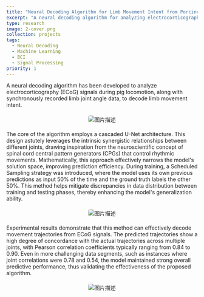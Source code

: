 ```yaml
---
title: "Neural Decoding Algorithm for Limb Movement Intent from Porcine ECoG Signals"
excerpt: "A neural decoding algorithm for analyzing electrocorticography (ECoG) signals during pig locomotion to decode limb movement intent"
type: research
image: 2-cover.png
collection: projects
tags:
  - Neural Decoding
  - Machine Learning
  - BCI
  - Signal Processing
priority: 1
---
```


A neural decoding algorithm has been developed to analyze electrocorticography (ECoG) signals during pig locomotion, along with synchronously recorded limb joint angle data, to decode limb movement intent.

<div class="center-image">
  <img src="../../images/projects/research/2-cover.png" alt="图片描述">
</div>

<style>
.center-image {
  text-align: center;
  margin: 20px 0;
}

.center-image img {
  max-width: 100%;
  height: auto;
  border-radius: 4px;
}
</style>

The core of the algorithm employs a cascaded U-Net architecture. This design astutely leverages the intrinsic synergistic relationships between different joints, drawing inspiration from the neuroscientific concept of spinal cord central pattern generators (CPGs) that control rhythmic movements. Mathematically, this approach effectively narrows the model's solution space, improving prediction efficiency. During training, a Scheduled Sampling strategy was introduced, where the model uses its own previous predictions as input 50% of the time and the ground truth labels the other 50%. This method helps mitigate discrepancies in data distribution between training and testing phases, thereby enhancing the model's generalization ability. 

<div class="center-image">
  <img src="../../images/projects/research/unet.png" alt="图片描述">
</div>

<style>
.center-image {
  text-align: center;
  margin: 20px 0;
}

.center-image img {
  max-width: 100%;
  height: auto;
  border-radius: 4px;
}
</style>

Experimental results demonstrate that this method can effectively decode movement trajectories from ECoG signals. The predicted trajectories show a high degree of concordance with the actual trajectories across multiple joints, with Pearson correlation coefficients typically ranging from 0.84 to 0.90. Even in more challenging data segments, such as instances where joint correlations were 0.78 and 0.54, the model maintained strong overall predictive performance, thus validating the effectiveness of the proposed algorithm. 

<div class="center-image">
  <img src="../../images/projects/research/result.png" alt="图片描述">
</div>

<style>
.center-image {
  text-align: center;
  margin: 20px 0;
}

.center-image img {
  max-width: 100%;
  height: auto;
  border-radius: 4px;
}
</style>
